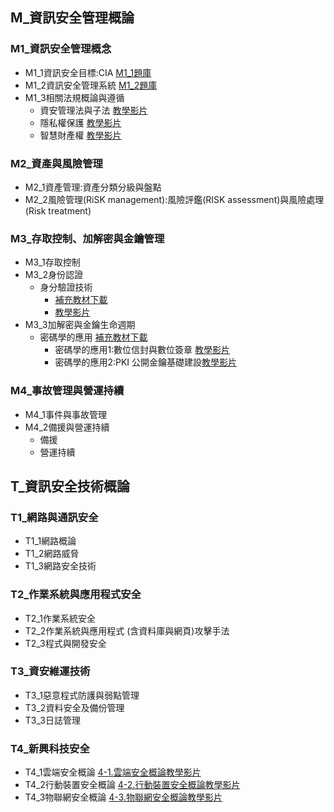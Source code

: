 ## M_資訊安全管理概論
### M1_資訊安全管理概念
- M1_1資訊安全目標:CIA [M1_1題庫](M1_1資訊安全目標_A.pdf)
- M1_2資訊安全管理系統 [M1_2題庫](M1_2資訊安全管理系統.pdf)
- M1_3相關法規概論與遵循
  - 資安管理法與子法 [教學影片](https://youtu.be/gwvtxC0knsA)
  - 隱私權保護 [教學影片](https://youtu.be/UaKB-Czp-XQ)
  - 智慧財產權 [教學影片](https://youtu.be/VDjyFwi-0TU)
### M2_資產與風險管理
- M2_1資產管理:資產分類分級與盤點
- M2_2風險管理(RiSK management):風險評鑑(RISK assessment)與風險處理(Risk treatment)
### M3_存取控制、加解密與金鑰管理
- M3_1存取控制
- M3_2身份認證
  - 身分驗證技術
    - [補充教材下載](./各種身分鑑別(Authentication)技術.pdf) 
    - [教學影片](https://youtu.be/ClsoBSxzhlc)
- M3_3加解密與金鑰生命週期
  - 密碼學的應用 [補充教材下載](./密碼學的應用.pdf) 
    - 密碼學的應用1:數位信封與數位簽章 [教學影片](https://youtu.be/LIG-mXyJTG0)
    - 密碼學的應用2:PKI 公開金鑰基礎建設[教學影片](https://youtu.be/G02vkzLSrE4)

### M4_事故管理與營運持續
- M4_1事件與事故管理
- M4_2備援與營運持續
  - 備援
  - 營運持續 
## T_資訊安全技術概論
### T1_網路與通訊安全
- T1_1網路概論
- T1_2網路威脅
- T1_3網路安全技術
### T2_作業系統與應用程式安全
- T2_1作業系統安全
- T2_2作業系統與應用程式 (含資料庫與網頁)攻擊手法
- T2_3程式與開發安全
### T3_資安維運技術
- T3_1惡意程式防護與弱點管理
- T3_2資料安全及備份管理
- T3_3日誌管理
### T4_新興科技安全
- T4_1雲端安全概論 [4-1.雲端安全概論教學影片](https://youtu.be/DQicJtGJdyU)
- T4_2行動裝置安全概論 [4-2.行動裝置安全概論教學影片](https://youtu.be/rz-FUIeLmB8)
- T4_3物聯網安全概論 [4-3.物聯網安全概論教學影片](https://youtu.be/0zNPPdzr130)
